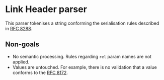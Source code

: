 # Link Header parser

This parser tokenises a string conforming the serialisation rules described in
[RFC 8288](https://tools.ietf.org/html/rfc8288).


## Non-goals

* No semantic processing. Rules regarding `rel` param names are not applied.
* Values are untouched. For example, there is no validation that a value
  conforms to the [RFC 8172](https://tools.ietf.org/html/rfc8187).
